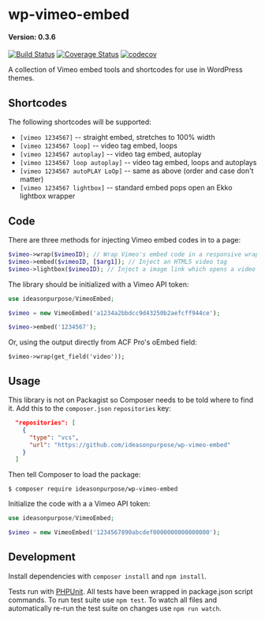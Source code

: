 # wp-vimeo-embed

#### Version: 0.3.6

[![Build Status](https://travis-ci.org/ideasonpurpose/wp-vimeo-embed.svg?branch=master)](https://travis-ci.org/ideasonpurpose/wp-vimeo-embed)
[![Coverage Status](https://coveralls.io/repos/github/ideasonpurpose/wp-vimeo-embed/badge.svg?branch=master)](https://coveralls.io/github/ideasonpurpose/wp-vimeo-embed?branch=master)
[![codecov](https://codecov.io/gh/ideasonpurpose/wp-vimeo-embed/branch/master/graph/badge.svg)](https://codecov.io/gh/ideasonpurpose/wp-vimeo-embed)

A collection of Vimeo embed tools and shortcodes for use in WordPress themes.

## Shortcodes

The following shortcodes will be supported:

- `[vimeo 1234567]` -- straight embed, stretches to 100% width
- `[vimeo 1234567 loop]` -- video tag embed, loops
- `[vimeo 1234567 autoplay]` -- video tag embed, autoplay
- `[vimeo 1234567 loop autoplay]` -- video tag embed, loops and autoplays
- `[vimeo 1234567 autoPLAY LoOp]` -- same as above (order and case don't matter)
- `[vimeo 1234567 lightbox]` -- standard embed pops open an Ekko lightbox wrapper

## Code

There are three methods for injecting Vimeo embed codes in to a page:

```php
$vimeo->wrap($vimeoID); // Wrap Vimeo's embed code in a responsive wrapper
$vimeo->embed($vimeoID, [$arg1]); // Inject an HTML5 video tag
$vimeo->lightbox($vimeoID); // Inject a image link which opens a video lightbox
```

The library should be initialized with a Vimeo API token:

```php
use ideasonpurpose/VimeoEmbed;

$vimeo = new VimeoEmbed('a1234a2bbdcc9d43250b2aefcff944ce');

$vimeo->embed('1234567');
```

Or, using the output directly from ACF Pro's oEmbed field:

    $vimeo->wrap(get_field('video'));

## Usage

This library is not on Packagist so Composer needs to be told where to find it. Add this to the `composer.json` `repositories` key:

```json
  "repositories": [
    {
      "type": "vcs",
      "url": "https://github.com/ideasonpurpose/wp-vimeo-embed"
    }
  ]
```

Then tell Composer to load the package:

```
$ composer require ideasonpurpose/wp-vimeo-embed
```

Initialize the code with a a Vimeo API token:

```php
use ideasonpurpose/VimeoEmbed;

$vimeo = new VimeoEmbed('1234567890abcdef0000000000000000');
```

## Development

Install dependencies with `composer install` and `npm install`.

Tests run with [PHPUnit][]. All tests have been wrapped in package.json script commands. To run test suite use `npm test`. To watch all files and automatically re-run the test suite on changes use `npm run watch`.

[phpunit]: https://phpunit.de/
